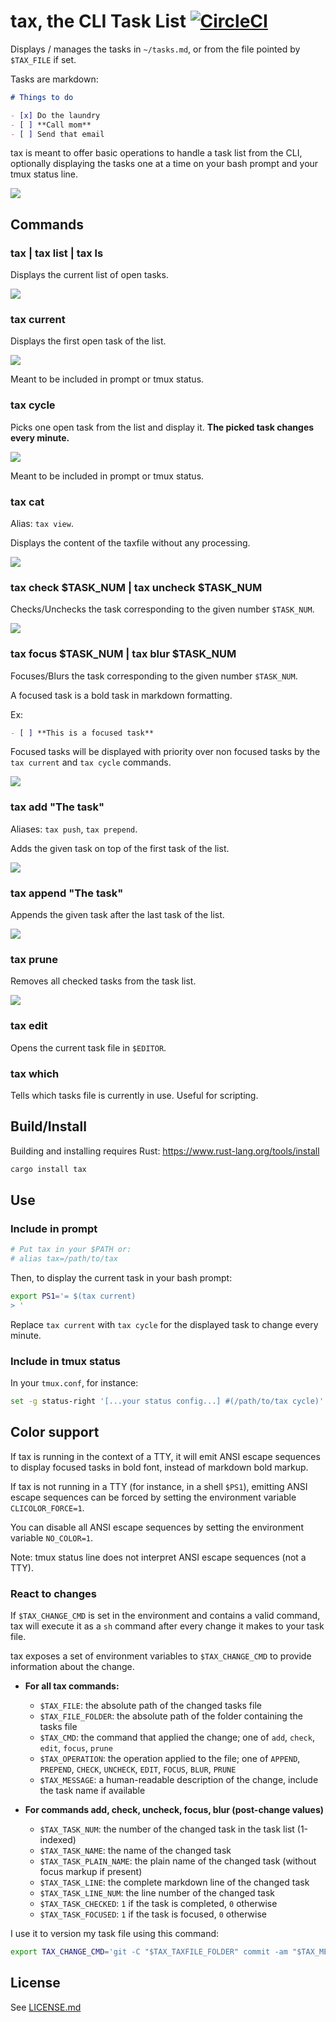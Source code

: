 # tax, the CLI Task List [![CircleCI](https://circleci.com/gh/netgusto/tax.svg?style=svg)](https://circleci.com/gh/netgusto/tax)

Displays / manages the tasks in `~/tasks.md`, or from the file pointed by `$TAX_FILE` if set.

Tasks are markdown:

```markdown
# Things to do

- [x] Do the laundry
- [ ] **Call mom**
- [ ] Send that email
```

tax is meant to offer basic operations to handle a task list from the CLI, optionally displaying the tasks one at a time on your bash prompt and your tmux status line.

![](assets/overview.png)

## Commands

### tax | tax list | tax ls

Displays the current list of open tasks.

![](assets/cmd-list.png)

### tax current

Displays the first open task of the list.

![](assets/cmd-current.png)

Meant to be included in prompt or tmux status.

### tax cycle

Picks one open task from the list and display it. **The picked task changes every minute.**

![](assets/cmd-cycle.png)

Meant to be included in prompt or tmux status.

### tax cat

Alias: `tax view`.

Displays the content of the taxfile without any processing.

![](assets/cmd-cat.png)

### tax check $TASK_NUM | tax uncheck $TASK_NUM

Checks/Unchecks the task corresponding to the given number `$TASK_NUM`.

![](assets/cmd-check.png)

### tax focus $TASK_NUM | tax blur $TASK_NUM

Focuses/Blurs the task corresponding to the given number `$TASK_NUM`.

A focused task is a bold task in markdown formatting.

Ex:

```markdown
- [ ] **This is a focused task**
```

Focused tasks will be displayed with priority over non focused tasks by the `tax current` and `tax cycle` commands.

![](assets/cmd-focus.png)

### tax add "The task"

Aliases: `tax push`, `tax prepend`.

Adds the given task on top of the first task of the list.

![](assets/cmd-add.png)

### tax append "The task"

Appends the given task after the last task of the list.

![](assets/cmd-append.png)

### tax prune

Removes all checked tasks from the task list.

![](assets/cmd-prune.png)

### tax edit

Opens the current task file in `$EDITOR`.

### tax which

Tells which tasks file is currently in use. Useful for scripting.

## Build/Install

Building and installing requires Rust: https://www.rust-lang.org/tools/install

```sh
cargo install tax
```

## Use

### Include in prompt

```sh
# Put tax in your $PATH or:
# alias tax=/path/to/tax
```

Then, to display the current task in your bash prompt:

```sh
export PS1='= $(tax current)
> '
```

Replace `tax current` with `tax cycle` for the displayed task to change every minute.

### Include in tmux status

In your `tmux.conf`, for instance:

```sh
set -g status-right '[...your status config...] #(/path/to/tax cycle)'
```

## Color support

If tax is running in the context of a TTY, it will emit ANSI escape sequences to display focused tasks in bold font, instead of markdown bold markup.

If tax is not running in a TTY (for instance, in a shell `$PS1`), emitting ANSI escape sequences can be forced by setting the environment variable `CLICOLOR_FORCE=1`.

You can disable all ANSI escape sequences by setting the environment variable `NO_COLOR=1`.

Note: tmux status line does not interpret ANSI escape sequences (not a TTY).

### React to changes

If `$TAX_CHANGE_CMD` is set in the environment and contains a valid command, tax will execute it as a `sh` command after every change it makes to your task file.

tax exposes a set of environment variables to `$TAX_CHANGE_CMD` to provide information about the change.

* **For all tax commands:**
  * `$TAX_FILE`: the absolute path of the changed tasks file
  * `$TAX_FILE_FOLDER`: the absolute path of the folder containing the tasks file
  * `$TAX_CMD`: the command that applied the change; one of `add`, `check`, `edit`, `focus`, `prune`
  * `$TAX_OPERATION`: the operation applied to the file; one of `APPEND`, `PREPEND`, `CHECK`, `UNCHECK`, `EDIT`, `FOCUS`, `BLUR`, `PRUNE`
  * `$TAX_MESSAGE`: a human-readable description of the change, include the task name if available

* **For commands add, check, uncheck, focus, blur (post-change values)**
  * `$TAX_TASK_NUM`: the number of the changed task in the task list (1-indexed)
  * `$TAX_TASK_NAME`: the name of the changed task
  * `$TAX_TASK_PLAIN_NAME`: the plain name of the changed task (without focus markup if present)
  * `$TAX_TASK_LINE`: the complete markdown line of the changed task
  * `$TAX_TASK_LINE_NUM`: the line number of the changed task
  * `$TAX_TASK_CHECKED`: `1` if the task is completed, `0` otherwise
  * `$TAX_TASK_FOCUSED`: `1` if the task is focused, `0` otherwise

I use it to version my task file using this command:

```sh
export TAX_CHANGE_CMD='git -C "$TAX_TAXFILE_FOLDER" commit -am "$TAX_MESSAGE"'
```

## License

See [LICENSE.md]()
